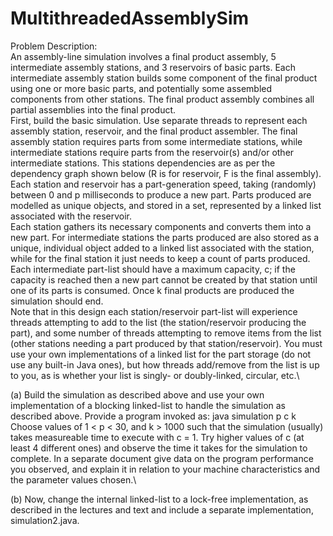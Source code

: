 # MultithreadedAssemblySim
Problem Description:\
An assembly-line simulation involves a final product assembly, 5 intermediate assembly stations, and 3
reservoirs of basic parts. Each intermediate assembly station builds some component of the final product
using one or more basic parts, and potentially some assembled components from other stations. The final
product assembly combines all partial assemblies into the final product.\
First, build the basic simulation. Use separate threads to represent each assembly station, reservoir, and
the final product assembler. The final assembly station requires parts from some intermediate stations,
while intermediate stations require parts from the reservoir(s) and/or other intermediate stations. This
stations dependencies are as per the dependency graph shown below (R is for reservoir, F is the final
assembly).\
Each station and reservoir has a part-generation speed, taking (randomly) between 0 and p milliseconds
to produce a new part. Parts produced are modelled as unique objects, and stored in a set, represented by
a linked list associated with the reservoir.\
Each station gathers its necessary components and converts them into a new part. For intermediate stations the parts produced are also stored as a unique, individual object added to a linked list associated with the station, while for the final station it just needs to keep a count of parts produced. Each intermediate
part-list should have a maximum capacity, c; if the capacity is reached then a new part cannot be created
by that station until one of its parts is consumed. Once k final products are produced the simulation
should end.\
Note that in this design each station/reservoir part-list will experience threads attempting to add to the
list (the station/reservoir producing the part), and some number of threads attempting to remove items
from the list (other stations needing a part produced by that station/reservoir). You must use your own
implementations of a linked list for the part storage (do not use any built-in Java ones), but how threads
add/remove from the list is up to you, as is whether your list is singly- or doubly-linked, circular, etc.\

(a) Build the simulation as described above and use your own implementation of a blocking linked-list
to handle the simulation as described above. Provide a program invoked as:
java simulation p c k
Choose values of 1 < p < 30, and k > 1000 such that the simulation (usually) takes measureable
time to execute with c = 1. Try higher values of c (at least 4 different ones) and observe the time it
takes for the simulation to complete. In a separate document give data on the program performance
you observed, and explain it in relation to your machine characteristics and the parameter values
chosen.\

(b) Now, change the internal linked-list to a lock-free implementation, as described in the lectures and
text and include a separate implementation, simulation2.java.
